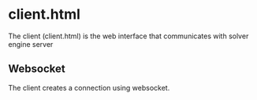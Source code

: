 # client.html

  The client (client.html) is the web interface that 
  communicates with solver engine server 

## Websocket

  The client creates a connection using websocket. 

